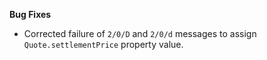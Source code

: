 **Bug Fixes**

* Corrected failure of `2/0/D` and `2/0/d` messages to assign `Quote.settlementPrice` property value.